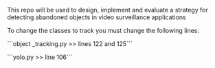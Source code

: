 
This repo will be used to design, implement and evaluate a strategy for detecting abandoned objects in video surveillance applications

To change the classes to track you must change the following lines:

´´´object _tracking.py >> lines 122 and 125´´´

´´´yolo.py >> line 106´´´
